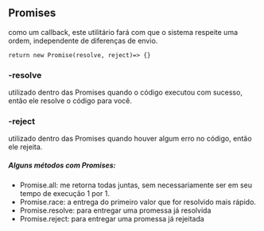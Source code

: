 
## Promises

como um callback, este utilitário fará com que o sistema respeite uma ordem, independente de diferenças de envio.

`return new Promise(resolve, reject)=> {}`

### -resolve

utilizado dentro das Promises quando o código executou com sucesso, então ele resolve o código para você.

### -reject

utilizado dentro das Promises quando houver algum erro no código, então ele rejeita.


##### Alguns métodos com Promises: 
- Promise.all: me retorna todas juntas, sem necessariamente ser em seu tempo de execução 1 por 1.
- Promise.race: a entrega do primeiro valor que for resolvido mais rápido.
- Promise.resolve: para entregar uma promessa já resolvida
- Promise.reject: para entregar uma promessa já rejeitada